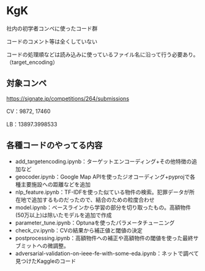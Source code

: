 # KgK
社内の初学者コンペに使ったコード群

コードのコメント等は全くしていない

コードの処理順などは読み込みに使っているファイル名に沿って行う必要あり。（target_encoding）

## 対象コンペ
https://signate.jp/competitions/264/submissions

CV：9872, 17460

LB：13897.3998533

## 各種コードのやってる内容
- add_targetencoding.ipynb：ターゲットエンコーディング+その他特徴の追加など
- geocoder.ipynb：Google Map APIを使ったジオコーディング+pyprojで各種主要施設への距離などを追加
- nlp_feature.ipynb：TF-IDFを使った似ている物件の検索。犯罪データが所在地で追加するものだったので、結合のための粒度合わせ
- model.ipynb：ベースラインから学習の部分を切り取ったもの。高額物件(50万以上)は除いたモデルを追加で作成
- parameter_tune.ipynb：Optunaを使ったパラメータチューニング
- check_cv.ipynb：CVの結果から補正値と閾値の決定
- postprocessing.ipynb：高額物件への補正や高額物件の閾値を使った最終サブミットへの微調整。
- adversarial-validation-on-ieee-fe-with-some-eda.ipynb：ネットで調べて見つけたKaggleのコード
